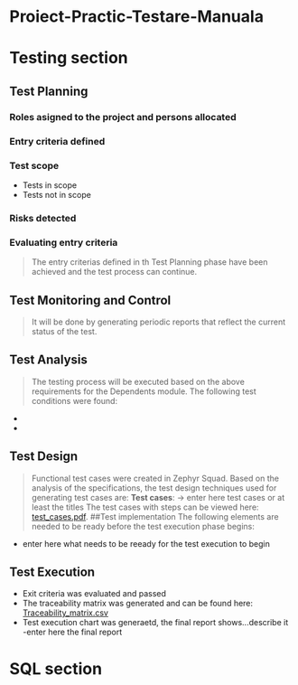 # Proiect-Practic-Testare-Manuala
# Testing section
## Test Planning
### Roles asigned to the project and persons allocated
### Entry criteria defined
### Test scope
* Tests in scope
* Tests not in scope
### Risks detected
### Evaluating entry criteria
> The entry criterias defined in th Test Planning phase have been achieved and the test process can continue.
 ## Test Monitoring and Control
> It will be done by generating periodic reports that reflect the current status of the test.
## Test Analysis
> The testing process will be executed based on the above  requirements for the Dependents module. The following test conditions were found: 
*
*
## Test Design
> Functional test cases were created in Zephyr Squad. Based on the analysis of the specifications, the  test design techniques used for generating test cases are:
**Test cases**: -> enter here test cases or at least the titles
>The test cases with steps can be viewed here: [test_cases.pdf]().
##Test implementation
> The following elements are needed to be ready before the test execution phase begins:
* enter here what needs to be reeady for the test execution  to begin
## Test Execution
* Exit criteria was evaluated and passed
* The traceability matrix was generated and can be found here: [Traceability_matrix.csv]()
* Test execution chart was generaetd, the final report shows...describe it
-enter here the final report
# SQL section
